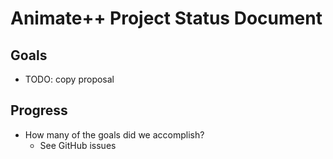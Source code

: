 # Animate++ Project Status Document

## Goals

- TODO: copy proposal

## Progress

- How many of the goals did we accomplish?
    - See GitHub issues
